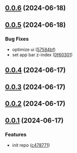 ## [0.0.6](https://github.com/varletjs/varlet-icons-library-starter/compare/v0.0.5...v0.0.6) (2024-06-18)



## [0.0.5](https://github.com/varletjs/varlet-icons-library-starter/compare/v0.0.4...v0.0.5) (2024-06-18)


### Bug Fixes

* optimize ui ([57584bf](https://github.com/varletjs/varlet-icons-library-starter/commit/57584bf5847844c30d3bee5943f2280524b7a460))
* set app bar z-index ([0f60301](https://github.com/varletjs/varlet-icons-library-starter/commit/0f603014398a63b090e86f81fdba7a5886f4df79))



## [0.0.4](https://github.com/varletjs/varlet-icons-library-starter/compare/v0.0.3...v0.0.4) (2024-06-17)



## [0.0.3](https://github.com/varletjs/varlet-icons-library-starter/compare/v0.0.2...v0.0.3) (2024-06-17)



## [0.0.2](https://github.com/varletjs/varlet-icons-library-starter/compare/v0.0.1...v0.0.2) (2024-06-17)



## [0.0.1](https://github.com/varletjs/varlet-icons-library-starter/compare/c4787714c90fe6869885832d79262862ae0cc2eb...v0.0.1) (2024-06-17)


### Features

* init repo ([c478771](https://github.com/varletjs/varlet-icons-library-starter/commit/c4787714c90fe6869885832d79262862ae0cc2eb))



